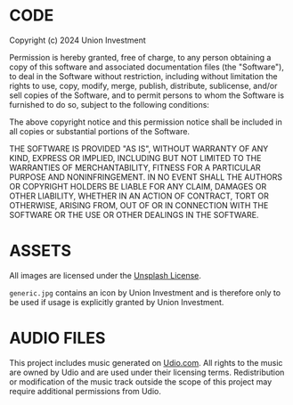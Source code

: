 # CODE

Copyright (c) 2024 Union Investment

Permission is hereby granted, free of charge, to any person obtaining a copy of this software and associated documentation files (the "Software"), to deal in the Software without restriction, including without limitation the rights to use, copy, modify, merge, publish, distribute, sublicense, and/or sell copies of the Software, and to permit persons to whom the Software is furnished to do so, subject to the following conditions:

The above copyright notice and this permission notice shall be included in all copies or substantial portions of the Software.

THE SOFTWARE IS PROVIDED "AS IS", WITHOUT WARRANTY OF ANY KIND, EXPRESS OR IMPLIED, INCLUDING BUT NOT LIMITED TO THE WARRANTIES OF MERCHANTABILITY, FITNESS FOR A PARTICULAR PURPOSE AND NONINFRINGEMENT. IN NO EVENT SHALL THE AUTHORS OR COPYRIGHT HOLDERS BE LIABLE FOR ANY CLAIM, DAMAGES OR OTHER LIABILITY, WHETHER IN AN ACTION OF CONTRACT, TORT OR OTHERWISE, ARISING FROM, OUT OF OR IN CONNECTION WITH THE SOFTWARE OR THE USE OR OTHER DEALINGS IN THE SOFTWARE.

# ASSETS

All images are licensed under the [Unsplash License](https://unsplash.com/license).

`generic.jpg` contains an icon by Union Investment and is therefore only to be used if usage is explicitly granted by Union Investment.

# AUDIO FILES

This project includes music generated on [Udio.com](https://www.udio.com/). All rights to the music are owned by Udio and are used under their licensing terms. Redistribution or modification of the music track outside the scope of this project may require additional permissions from Udio.
